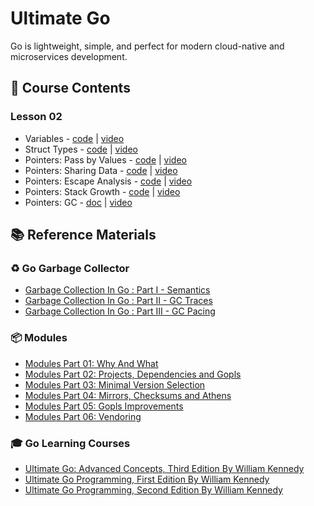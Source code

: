 # Ultimate Go

Go is lightweight, simple, and perfect for modern cloud-native and microservices development.

## 📘 Course Contents

### Lesson 02

- Variables - [code](https://github.com/gkjoyes/ultimate-go/tree/main/lesson2/variables/example1/example1.go) | [video](https://learning.oreilly.com/videos/ultimate-go-advanced/9780135339503/9780135339503-UGO3_02_01/)
- Struct Types - [code](https://github.com/gkjoyes/ultimate-go/tree/main/lesson2/struct_types/example1/example1.go) | [video](https://learning.oreilly.com/videos/ultimate-go-advanced/9780135339503/9780135339503-UGO3_02_02/)
- Pointers: Pass by Values - [code](https://github.com/gkjoyes/ultimate-go/blob/main/lesson2/pointers/example1/example1.go) | [video](https://learning.oreilly.com/videos/ultimate-go-advanced/9780135339503/9780135339503-UGO3_02_03_01/)
- Pointers: Sharing Data - [code](https://github.com/gkjoyes/ultimate-go/tree/main/lesson2/pointers/example2/example2.go) | [video](https://learning.oreilly.com/videos/ultimate-go-advanced/9780135339503/9780135339503-UGO3_02_03_02/)
- Pointers: Escape Analysis - [code](https://github.com/gkjoyes/ultimate-go/tree/main/lesson2/pointers/example3/example3.go) | [video](https://learning.oreilly.com/videos/ultimate-go-advanced/9780135339503/9780135339503-UGO3_02_03_03/)
- Pointers: Stack Growth - [code](https://github.com/gkjoyes/ultimate-go/tree/main/lesson2/pointers/example4/example4.go) | [video](https://learning.oreilly.com/videos/ultimate-go-advanced/9780135339503/9780135339503-UGO3_02_03_04/)
- Pointers: GC - [doc](https://github.com/gkjoyes/ultimate-go?tab=readme-ov-file#%EF%B8%8F-go-garbage-collector) | [video](https://learning.oreilly.com/videos/ultimate-go-advanced/9780135339503/9780135339503-UGO3_02_03_05/)

## 📚 Reference Materials

### ♻️ Go Garbage Collector

- [Garbage Collection In Go : Part I - Semantics](https://www.ardanlabs.com/blog/2018/12/garbage-collection-in-go-part1-semantics.html)
- [Garbage Collection In Go : Part II - GC Traces](https://www.ardanlabs.com/blog/2019/05/garbage-collection-in-go-part2-gctraces.html)
- [Garbage Collection In Go : Part III - GC Pacing](https://www.ardanlabs.com/blog/2019/07/garbage-collection-in-go-part3-gcpacing.html)

### 📦 Modules

- [Modules Part 01: Why And What](https://www.ardanlabs.com/blog/2019/10/modules-01-why-and-what.html)
- [Modules Part 02: Projects, Dependencies and Gopls](https://www.ardanlabs.com/blog/2019/12/modules-02-projects-dependencies-gopls.html)
- [Modules Part 03: Minimal Version Selection](https://www.ardanlabs.com/blog/2019/12/modules-03-minimal-version-selection.html)
- [Modules Part 04: Mirrors, Checksums and Athens](https://www.ardanlabs.com/blog/2020/02/modules-04-mirros-checksums-athens.html)
- [Modules Part 05: Gopls Improvements](https://www.ardanlabs.com/blog/2020/04/modules-05-gopls-improvements.html)
- [Modules Part 06: Vendoring](https://www.ardanlabs.com/blog/2020/04/modules-06-vendoring.html)

### 🎓 Go Learning Courses

- [Ultimate Go: Advanced Concepts, Third Edition By William Kennedy](https://learning.oreilly.com/course/ultimate-go-advanced/9780135339503/)
- [Ultimate Go Programming, First Edition By William Kennedy](https://learning.oreilly.com/course/ultimate-go-programming/9780134757476/)
- [Ultimate Go Programming, Second Edition By William Kennedy](https://learning.oreilly.com/course/ultimate-go-programming/9780135261651/)